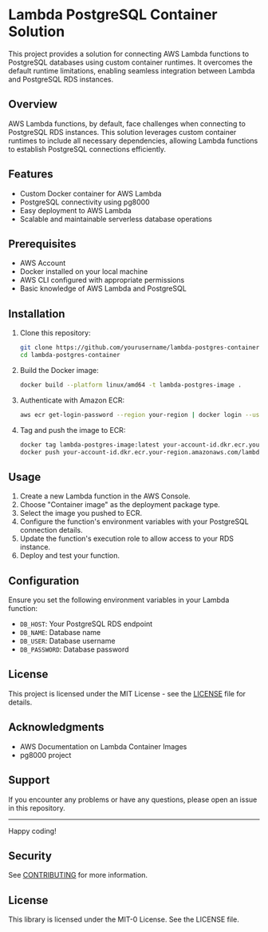 # Lambda PostgreSQL Container Solution

This project provides a solution for connecting AWS Lambda functions to PostgreSQL databases using custom container runtimes. It overcomes the default runtime limitations, enabling seamless integration between Lambda and PostgreSQL RDS instances.

## Overview

AWS Lambda functions, by default, face challenges when connecting to PostgreSQL RDS instances. This solution leverages custom container runtimes to include all necessary dependencies, allowing Lambda functions to establish PostgreSQL connections efficiently.

## Features

- Custom Docker container for AWS Lambda
- PostgreSQL connectivity using pg8000
- Easy deployment to AWS Lambda
- Scalable and maintainable serverless database operations

## Prerequisites

- AWS Account
- Docker installed on your local machine
- AWS CLI configured with appropriate permissions
- Basic knowledge of AWS Lambda and PostgreSQL

## Installation

1. Clone this repository:
   ```bash
   git clone https://github.com/yourusername/lambda-postgres-container.git
   cd lambda-postgres-container
   ```

2. Build the Docker image:
   ```bash
   docker build --platform linux/amd64 -t lambda-postgres-image .
   ```

3. Authenticate with Amazon ECR:
   ```bash
   aws ecr get-login-password --region your-region | docker login --username AWS --password-stdin your-account-id.dkr.ecr.your-region.amazonaws.com
   ```

4. Tag and push the image to ECR:
   ```bash
   docker tag lambda-postgres-image:latest your-account-id.dkr.ecr.your-region.amazonaws.com/lambda-postgres-image:latest
   docker push your-account-id.dkr.ecr.your-region.amazonaws.com/lambda-postgres-image:latest
   ```

## Usage

1. Create a new Lambda function in the AWS Console.
2. Choose "Container image" as the deployment package type.
3. Select the image you pushed to ECR.
4. Configure the function's environment variables with your PostgreSQL connection details.
5. Update the function's execution role to allow access to your RDS instance.
6. Deploy and test your function.

## Configuration

Ensure you set the following environment variables in your Lambda function:

- `DB_HOST`: Your PostgreSQL RDS endpoint
- `DB_NAME`: Database name
- `DB_USER`: Database username
- `DB_PASSWORD`: Database password

## License

This project is licensed under the MIT License - see the [LICENSE](LICENSE) file for details.

## Acknowledgments

- AWS Documentation on Lambda Container Images
- pg8000 project

## Support

If you encounter any problems or have any questions, please open an issue in this repository.

---

Happy coding!

## Security

See [CONTRIBUTING](CONTRIBUTING.md#security-issue-notifications) for more information.

## License

This library is licensed under the MIT-0 License. See the LICENSE file.

